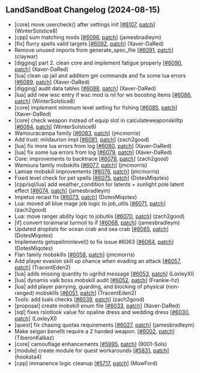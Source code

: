 ## LandSandBoat Changelog (2024-08-15)
- [core] move usercheck() after settings init [[#6107](https://github.com/LandSandBoat/server/pull/6107), [patch](https://github.com/LandSandBoat/server/pull/6107.patch)] (WinterSolstice8)
- [cpp] sum matching mods [[#6096](https://github.com/LandSandBoat/server/pull/6096), [patch](https://github.com/LandSandBoat/server/pull/6096.patch)] (jamesbradleym)
- [fix] flurry spells valid targets [[#6092](https://github.com/LandSandBoat/server/pull/6092), [patch](https://github.com/LandSandBoat/server/pull/6092.patch)] (Xaver-DaRed)
- Remove unused imports from generate_spec_file [[#6091](https://github.com/LandSandBoat/server/pull/6091), [patch](https://github.com/LandSandBoat/server/pull/6091.patch)] (claywar)
- [digging] part 2. clean core and implement fatigue properly [[#6090](https://github.com/LandSandBoat/server/pull/6090), [patch](https://github.com/LandSandBoat/server/pull/6090.patch)] (Xaver-DaRed)
- [lua] clean up jail and additem gm commands and fix some lua errors [[#6089](https://github.com/LandSandBoat/server/pull/6089), [patch](https://github.com/LandSandBoat/server/pull/6089.patch)] (Xaver-DaRed)
- [digging] audit data tables [[#6088](https://github.com/LandSandBoat/server/pull/6088), [patch](https://github.com/LandSandBoat/server/pull/6088.patch)] (Xaver-DaRed)
- [lua] add new wsc entry if wsc mod is nil for ws boosting items [[#6086](https://github.com/LandSandBoat/server/pull/6086), [patch](https://github.com/LandSandBoat/server/pull/6086.patch)] (WinterSolstice8)
- [core] implement minimum level setting for fishing [[#6085](https://github.com/LandSandBoat/server/pull/6085), [patch](https://github.com/LandSandBoat/server/pull/6085.patch)] (Xaver-DaRed)
- [core] check weapon instead of equip slot in calculateweaponskilltp [[#6084](https://github.com/LandSandBoat/server/pull/6084), [patch](https://github.com/LandSandBoat/server/pull/6084.patch)] (WinterSolstice8)
- Wamouracampa family [[#6083](https://github.com/LandSandBoat/server/pull/6083), [patch](https://github.com/LandSandBoat/server/pull/6083.patch)] (jmcmorris)
- Add trust: mildaurion impl [[#6081](https://github.com/LandSandBoat/server/pull/6081), [patch](https://github.com/LandSandBoat/server/pull/6081.patch)] (zach2good)
- [lua] fix more lua errors from log [[#6080](https://github.com/LandSandBoat/server/pull/6080), [patch](https://github.com/LandSandBoat/server/pull/6080.patch)] (Xaver-DaRed)
- [lua] fix some lua errors from log [[#6079](https://github.com/LandSandBoat/server/pull/6079), [patch](https://github.com/LandSandBoat/server/pull/6079.patch)] (Xaver-DaRed)
- Core: improvements to backtrace [[#6078](https://github.com/LandSandBoat/server/pull/6078), [patch](https://github.com/LandSandBoat/server/pull/6078.patch)] (zach2good)
- Wamoura family mobskills [[#6077](https://github.com/LandSandBoat/server/pull/6077), [patch](https://github.com/LandSandBoat/server/pull/6077.patch)] (jmcmorris)
- Lamiae mobskill improvements [[#6076](https://github.com/LandSandBoat/server/pull/6076), [patch](https://github.com/LandSandBoat/server/pull/6076.patch)] (jmcmorris)
- Fixed level check for pet spells [[#6075](https://github.com/LandSandBoat/server/pull/6075), [patch](https://github.com/LandSandBoat/server/pull/6075.patch)] (DotesMiqotes)
- [cpp/sql/lua] add weather_condition for latents + sunlight pole latent effect [[#6074](https://github.com/LandSandBoat/server/pull/6074), [patch](https://github.com/LandSandBoat/server/pull/6074.patch)] (jamesbradleym)
- Impetus recast fix [[#6073](https://github.com/LandSandBoat/server/pull/6073), [patch](https://github.com/LandSandBoat/server/pull/6073.patch)] (DotesMiqotes)
- Lua: moved all blue mage job logic to job_utils [[#6071](https://github.com/LandSandBoat/server/pull/6071), [patch](https://github.com/LandSandBoat/server/pull/6071.patch)] (zach2good)
- Lua: move ranger ability logic to jobutils [[#6070](https://github.com/LandSandBoat/server/pull/6070), [patch](https://github.com/LandSandBoat/server/pull/6070.patch)] (zach2good)
- [if] convert toraimarai turmoil to if [[#6068](https://github.com/LandSandBoat/server/pull/6068), [patch](https://github.com/LandSandBoat/server/pull/6068.patch)] (jamesbradleym)
- Updated droplists for ocean crab and sea crab [[#6065](https://github.com/LandSandBoat/server/pull/6065), [patch](https://github.com/LandSandBoat/server/pull/6065.patch)] (DotesMiqotes)
- Implements getspellminlevel() to fix issue #6063 [[#6064](https://github.com/LandSandBoat/server/pull/6064), [patch](https://github.com/LandSandBoat/server/pull/6064.patch)] (DotesMiqotes)
- Flan family mobskills [[#6058](https://github.com/LandSandBoat/server/pull/6058), [patch](https://github.com/LandSandBoat/server/pull/6058.patch)] (jmcmorris)
- Add player evasion skill up chance when evading an attack [[#6057](https://github.com/LandSandBoat/server/pull/6057), [patch](https://github.com/LandSandBoat/server/pull/6057.patch)] (TracentEden2)
- [lua] adds missing quantity to ugrihd message [[#6053](https://github.com/LandSandBoat/server/pull/6053), [patch](https://github.com/LandSandBoat/server/pull/6053.patch)] (LoxleyXI)
- [lua] dynamis valk boss mobskill audit [[#6052](https://github.com/LandSandBoat/server/pull/6052), [patch](https://github.com/LandSandBoat/server/pull/6052.patch)] (Frankie-hz)
- [lua] add player parrying, guarding, and blocking of physical (non-ranged) mobskills [[#6051](https://github.com/LandSandBoat/server/pull/6051), [patch](https://github.com/LandSandBoat/server/pull/6051.patch)] (TracentEden2)
- Tools: add luals checks [[#6039](https://github.com/LandSandBoat/server/pull/6039), [patch](https://github.com/LandSandBoat/server/pull/6039.patch)] (zach2good)
- [proposal] create mobskill enum file [[#6033](https://github.com/LandSandBoat/server/pull/6033), [patch](https://github.com/LandSandBoat/server/pull/6033.patch)] (Xaver-DaRed)
- [sql] fixes rslotlook value for opaline dress and wedding dress [[#6030](https://github.com/LandSandBoat/server/pull/6030), [patch](https://github.com/LandSandBoat/server/pull/6030.patch)] (LoxleyXI)
- [quest] fix chasing quotas requirements [[#6027](https://github.com/LandSandBoat/server/pull/6027), [patch](https://github.com/LandSandBoat/server/pull/6027.patch)] (jamesbradleym)
- Make seigan benefit require a 2 handed weapon. [[#6002](https://github.com/LandSandBoat/server/pull/6002), [patch](https://github.com/LandSandBoat/server/pull/6002.patch)] (TiberonKalkaz)
- [core] camouflage enhancements [[#5995](https://github.com/LandSandBoat/server/pull/5995), [patch](https://github.com/LandSandBoat/server/pull/5995.patch)] (9001-Sols)
- [module] create module for quest workarounds [[#5831](https://github.com/LandSandBoat/server/pull/5831), [patch](https://github.com/LandSandBoat/server/pull/5831.patch)] (hooksta4)
- [cpp] immanence logic cleanup [[#5717](https://github.com/LandSandBoat/server/pull/5717), [patch](https://github.com/LandSandBoat/server/pull/5717.patch)] (MowFord)
